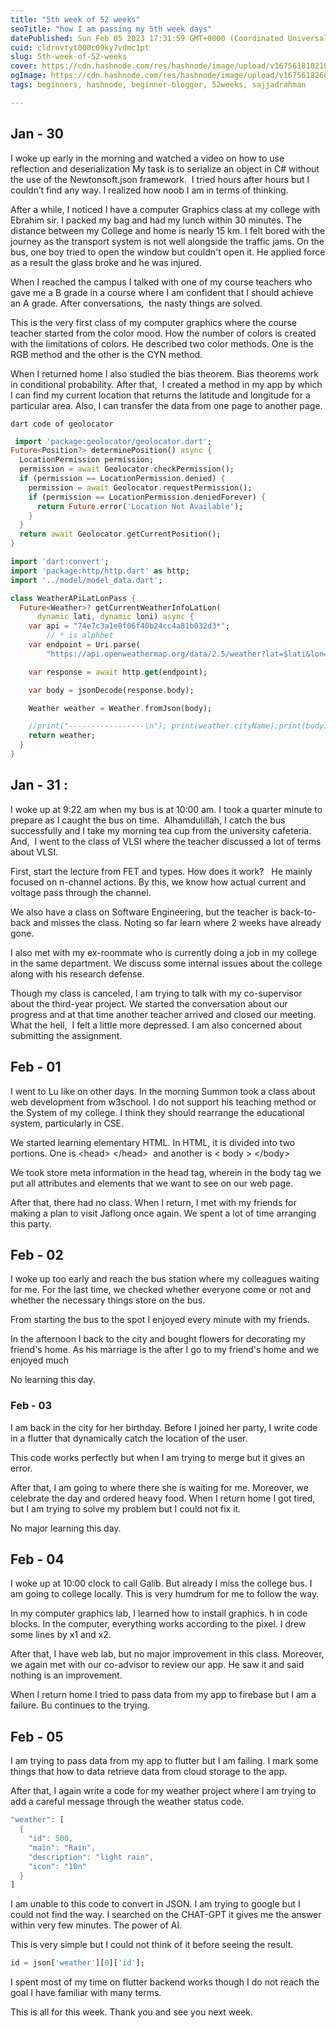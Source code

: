 ```yaml
---
title: "5th week of 52 weeks"
seoTitle: "how I am passing my 5th week days"
datePublished: Sun Feb 05 2023 17:31:59 GMT+0000 (Coordinated Universal Time)
cuid: cldrnvtyt000c09ky7vdmc1pt
slug: 5th-week-of-52-weeks
cover: https://cdn.hashnode.com/res/hashnode/image/upload/v1675618102101/6392f996-d0a5-4bec-b7bf-a2aa04df35a9.png
ogImage: https://cdn.hashnode.com/res/hashnode/image/upload/v1675618268099/7ed114ff-a4fe-4e19-873e-88bb46ae7094.png
tags: beginners, hashnode, beginner-blogger, 52weeks, sajjadrahman

---
```


## Jan - 30

I woke up early in the morning and watched a video on how to use reflection and deserialization My task is to serialize an object in C# without the use of the Newtonsoft.json framework.  I tried hours after hours but I couldn’t find any way. I realized how noob I am in terms of thinking. 

After a while, I noticed I have a computer Graphics class at my college with Ebrahim sir. I packed my bag and had my lunch within 30 minutes. The distance between my College and home is nearly 15 km. I felt bored with the journey as the transport system is not well alongside the traffic jams. On the bus, one boy tried to open the window but couldn't open it. He applied force as a result the glass broke and he was injured. 

When I reached the campus I talked with one of my course teachers who gave me a B grade in a course where I am confident that I should achieve an A grade. After conversations,  the nasty things are solved. 

This is the very first class of my computer graphics where the course teacher started from the color mood. How the number of colors is created with the limitations of colors. He described two color methods. One is the RGB method and the other is the CYN method. 

When I returned home I also studied the bias theorem. Bias theorems work in conditional probability. After that,  I created a method in my app by which I can find my current location that returns the latitude and longitude for a particular area. Also, I can transfer the data from one page to another page. 

`dart code of geolocator`

```dart
 import 'package:geolocator/geolocator.dart'; 
Future<Position?> determinePosition() async {
  LocationPermission permission;
  permission = await Geolocator.checkPermission();
  if (permission == LocationPermission.denied) {
    permission = await Geolocator.requestPermission();
    if (permission == LocationPermission.deniedForever) {
      return Future.error('Location Not Available');
    }
  }
  return await Geolocator.getCurrentPosition();
}
```

```dart
import 'dart:convert';
import 'package:http/http.dart' as http;
import '../model/model_data.dart';

class WeatherAPiLatLonPass {
  Future<Weather>? getCurrentWeatherInfoLatLon(
      dynamic lati, dynamic loni) async {
    var api = "74e7c3a1e8f06f40b24cc4a81b032d3*"; 
        // * is alphbet
    var endpoint = Uri.parse(
        "https://api.openweathermap.org/data/2.5/weather?lat=$lati&lon=$loni&appid=$api&units=metric");

    var response = await http.get(endpoint);

    var body = jsonDecode(response.body);

    Weather weather = Weather.fromJson(body);

    //print("-----------------\n"); print(weather.cityName);print(body);
    return weather;
  }
}
```

## Jan - 31 :

I woke up at 9:22 am when my bus is at 10:00 am. I took a quarter minute to prepare as I caught the bus on time.  Alhamdulillah, I catch the bus successfully and I take my morning tea cup from the university cafeteria. And,  I went to the class of VLSI where the teacher discussed a lot of terms about VLSI. 

First, start the lecture from FET and types. How does it work?   He mainly focused on n-channel actions. By this, we know how actual current and voltage pass through the channel. 

We also have a class on Software Engineering, but the teacher is back-to-back and misses the class. Noting so far learn where 2 weeks have already gone.

I also met with my ex-roommate who is currently doing a job in my college in the same department. We discuss some internal issues about the college along with his research defense. 

Though my class is canceled, I am trying to talk with my co-supervisor about the third-year project. We started the conversation about our progress and at that time another teacher arrived and closed our meeting. What the hell,  I felt a little more depressed. I am also concerned about submitting the assignment.

## Feb - 01

I went to Lu like on other days. In the morning Summon took a class about web development from w3school. I do not support his teaching method or the System of my college. I think they should rearrange the educational system, particularly in CSE. 

We started learning elementary HTML. In HTML, it is divided into two portions. One is &lt;head&gt; &lt;/head&gt;  and another is &lt; body &gt; &lt;/body&gt; 

We took store meta information in the head tag, wherein in the body tag we put all attributes and elements that we want to see on our web page.

After that, there had no class. When I return, I met with my friends for making a plan to visit Jaflong once again. We spent a lot of time arranging this party.

## Feb - 02

I woke up too early and reach the bus station where my colleagues waiting for me. For the last time, we checked whether everyone come or not and whether the necessary things store on the bus.

From starting the bus to the spot I enjoyed every minute with my friends. 

In the afternoon I back to the city and bought flowers for decorating my friend's home. As his marriage is the after I go to my friend's home and we enjoyed much 

No learning this day.

### **Feb - 03**

I am back in the city for her birthday. Before I joined her party, I write code in a flutter that dynamically catch the location of the user. 

This code works perfectly but when I am trying to merge but it gives an error. 

After that, I am going to where there she is waiting for me. Moreover, we celebrate the day and ordered heavy food. When I return home I got tired, but I am trying to solve my problem but I could not fix it. 

No major learning this day. 

## **Feb - 04**

I woke up at 10:00 clock to call Galib. But already I miss the college bus. I am going to college locally. This is very humdrum for me to follow the way.

In my computer graphics lab, I learned how to install graphics. h in code blocks. In the computer, everything works according to the pixel. I drew some lines by x1 and x2. 

After that, I have web lab, but no major improvement in this class. Moreover, we again met with our co-advisor to review our app. He saw it and said nothing is an improvement. 

When I return home I tried to pass data from my app to firebase but I am a failure. Bu continues to the trying. 

## **Feb - 05**

I am trying to pass data from my app to flutter but I am failing. I mark some things that how to data retrieve data from cloud storage to the app. 

After that, I again write a code for my weather project where I am trying to add a careful message through the weather status code. 

```dart
"weather": [ 
  { 
    "id": 500,
    "main": "Rain", 
    "description": "light rain",
    "icon": "10n"
  }
]
```

  
I am unable to this code to convert in JSON. I am trying to google but I could not find the way. I searched on the CHAT-GPT it gives me the answer within very few minutes. The power of AI.

This is very simple but I could not think of it before seeing the result.

```dart
id = json['weather'][0]['id'];
```

I spent most of my time on flutter backend works though I do not reach the goal I have familiar with many terms.

This is all for this week. Thank you and see you next week.